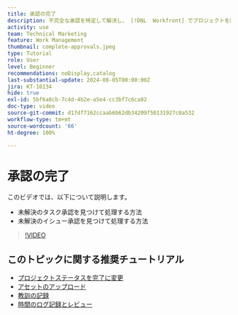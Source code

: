 ```yaml
---
title: 承認の完了
description: 不完全な承認を特定して解決し、 [!DNL  Workfront] でプロジェクトを閉じることができるようにする方法について説明します。
activity: use
team: Technical Marketing
feature: Work Management
thumbnail: complete-approvals.jpeg
type: Tutorial
role: User
level: Beginner
recommendations: noDisplay,catalog
last-substantial-update: 2024-08-05T00:00:00Z
jira: KT-10134
hide: true
exl-id: 5bf6a8cb-7c4d-4b2e-a5e4-cc3bf7c6ca82
doc-type: video
source-git-commit: d17df7162ccaab6b62db34209f50131927c0a532
workflow-type: tm+mt
source-wordcount: '66'
ht-degree: 100%

---
```


# 承認の完了

このビデオでは、以下について説明します。

* 未解決のタスク承認を見つけて処理する方法
* 未解決のイシュー承認を見つけて処理する方法

>[!VIDEO](https://video.tv.adobe.com/v/3439422/?quality=12&learn=on&enablevpops)

## このトピックに関する推奨チュートリアル

* [プロジェクトステータスを完了に変更](/help/manage-work/projects/change-the-project-status.md)
* [アセットのアップロード](/help/manage-work/close-a-project/upload-assets.md)
* [教訓の記録](/help/manage-work/close-a-project/lessons-learned-from-closing-a-project.md)
* [時間のログ記録とレビュー](/help/manage-work/close-a-project/log-and-review-hours.md)

